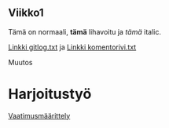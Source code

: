 ## Viikko1
Tämä on normaali, **tämä** lihavoitu ja *tämä* italic.

[Linkki gitlog.txt](https://github.com/014728019/otm-harjoitustyo/blob/master/laskarit/viikko1/gitlog.txt) ja 
[Linkki komentorivi.txt](https://github.com/014728019/otm-harjoitustyo/blob/master/laskarit/viikko1/komentorivi.txt)

Muutos

# Harjoitustyö

[Vaatimusmäärittely](https://github.com/014728019/otm-harjoitustyo/blob/master/dokumentointi/vaatimusmaarittely.md)

